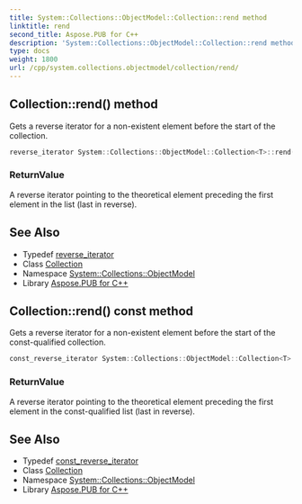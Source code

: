 ```yaml
---
title: System::Collections::ObjectModel::Collection::rend method
linktitle: rend
second_title: Aspose.PUB for C++
description: 'System::Collections::ObjectModel::Collection::rend method. Gets a reverse iterator for a non-existent element before the start of the collection in C++.'
type: docs
weight: 1800
url: /cpp/system.collections.objectmodel/collection/rend/
---
```

## Collection::rend() method


Gets a reverse iterator for a non-existent element before the start of the collection.

```cpp
reverse_iterator System::Collections::ObjectModel::Collection<T>::rend() noexcept
```


### ReturnValue

A reverse iterator pointing to the theoretical element preceding the first element in the list (last in reverse).

## See Also

* Typedef [reverse_iterator](../reverse_iterator/)
* Class [Collection](../)
* Namespace [System::Collections::ObjectModel](../../)
* Library [Aspose.PUB for C++](../../../)
## Collection::rend() const method


Gets a reverse iterator for a non-existent element before the start of the const-qualified collection.

```cpp
const_reverse_iterator System::Collections::ObjectModel::Collection<T>::rend() const noexcept
```


### ReturnValue

A reverse iterator pointing to the theoretical element preceding the first element in the const-qualified list (last in reverse).

## See Also

* Typedef [const_reverse_iterator](../const_reverse_iterator/)
* Class [Collection](../)
* Namespace [System::Collections::ObjectModel](../../)
* Library [Aspose.PUB for C++](../../../)
